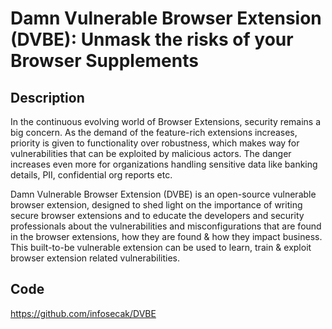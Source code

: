 # Damn Vulnerable Browser Extension (DVBE): Unmask the risks of your Browser Supplements

## Description
In the continuous evolving world of Browser Extensions, security remains a big concern. As the demand of the feature-rich extensions increases, priority is given to functionality over robustness, which makes way for vulnerabilities that can be exploited by malicious actors. The danger increases even more for organizations handling sensitive data like banking details, PII, confidential org reports etc.

Damn Vulnerable Browser Extension (DVBE) is an open-source vulnerable browser extension, designed to shed light on the importance of writing secure browser extensions and to educate the developers and security professionals about the vulnerabilities and misconfigurations that are found in the browser extensions, how they are found & how they impact business. This built-to-be vulnerable extension can be used to learn, train & exploit browser extension related vulnerabilities.

## Code
https://github.com/infosecak/DVBE
